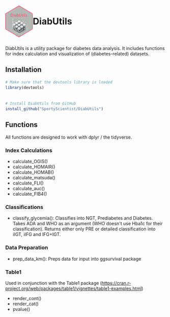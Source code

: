 # <span style="display: inline-flex; align-items: center;"><img src="logo/imgfile.png" alt="Logo for DiabUtils Package displaying sugarcubes" height="100"> DiabUtils</span>

DiabUtils is a utility package for diabetes data analysis. It includes functions for index calculation and visualization of (diabetes-related) datasets.

## Installation

```r
# Make sure that the devtools library is loaded
library(devtools)


# Install DiabUtils from GitHub
install_github("SportyScientist/DiabUtils")
```
## Functions
All functions are designed to work with dplyr / the tidyverse.
### Index Calculations
- calculate_OGIS()
- calculate_HOMAIR()
- calculate_HOMAB()
- calculate_matsuda()
- calculate_FLI()
- calculate_auc()
- calculate_FIB4()

### Classifications
- classify_glycemia(): Classifies into NGT, Prediabetes and Diabetes. Takes ADA and WHO as an argument (WHO doesn't use Hba1c for their classification). Returns either only PRE or detailed classification into iIGT, iIFG and IFG+IGT. 

### Data Preparation
- prep_data_km(): Preps data for input into ggsurvival package

### Table1 
Used in conjunction with the Table1 package (https://cran.r-project.org/web/packages/table1/vignettes/table1-examples.html)
- render_cont()
- render_cat()
- pvalue()
